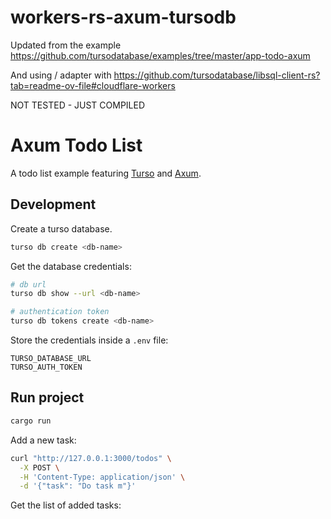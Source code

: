 # workers-rs-axum-tursodb

Updated from the example
https://github.com/tursodatabase/examples/tree/master/app-todo-axum

And using / adapter with
https://github.com/tursodatabase/libsql-client-rs?tab=readme-ov-file#cloudflare-workers

NOT TESTED - JUST COMPILED

# Axum Todo List

A todo list example featuring [Turso](https://turso.tech) and [Axum](https://github.com/tokio-rs/axum).

## Development

Create a turso database.

```sh
turso db create <db-name>
```

Get the database credentials:

```sh
# db url
turso db show --url <db-name>

# authentication token
turso db tokens create <db-name>
```

Store the credentials inside a `.env` file:

```text
TURSO_DATABASE_URL
TURSO_AUTH_TOKEN
```

## Run project

```sh
cargo run
```

Add a new task:

```sh
curl "http://127.0.0.1:3000/todos" \
  -X POST \
  -H 'Content-Type: application/json' \
  -d '{"task": "Do task m"}'
```

Get the list of added tasks:

```sh
